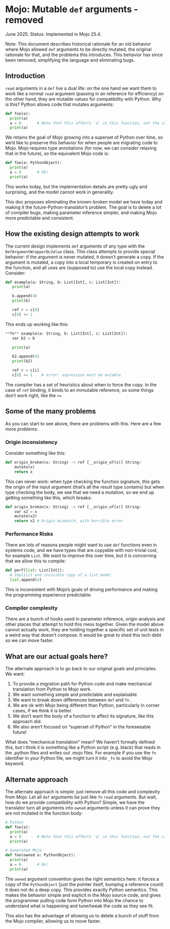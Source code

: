 # Mojo: Mutable `def` arguments - removed

June 2025. Status: Implemented in Mojo 25.4.

Note: This document describes historical rationale for an old behavior where
Mojo allowed `def` arguments to be directly mutated, the original rationale for
that, and the problems this introduces.  This behavior has since been removed,
simplifying the language and eliminating bugs.

## Introduction

`read` arguments in a `def` live a dual life: on the one hand we want them to
work like a normal `read` argument (passing in an reference for efficiency) on
the other hand, they are mutable values for compatibility with Python.  Why is
this?  Python allows code that mutates arguments:

```python
def foo(a):
  print(a)
  a = 0       # Note that this affects 'a' in this function, not the caller
  print(a)
```

We retains the goal of Mojo growing into a superset of Python over time, so we’d
like to preserve this behavior for when people are migrating code to Mojo.  Mojo
requires type annotations (for now, we can consider relaxing that in the
future), so the equivalent Mojo code is:

```python
def foo(a: PythonObject):
  print(a)
  a = 0       # Ok!
  print(a)
```

This works today, but the implementation details are pretty ugly and surprising,
and the model cannot work in generality.

This doc proposes eliminating the known-broken model we have today and making it
the future-Python-translator’s problem.  The goal is to delete a lot of compiler
bugs, making parameter inference simpler, and making Mojo more predictable and
consistent.

## How the existing design attempts to work

The current design implements `def` arguments of any type with the
`DefArgumentWrapperDLValue` class.  This class attempts to provide special
behavior: if the argument is never mutated, it doesn’t generate a copy.  If the
argument is mutated, a copy into a local temporary is created on entry to the
function, and all uses are (supposed to) use the local copy instead.  Consider:

```python
def example(a: String, b: List[Int], c: List[Int]):
   print(a)

   b.append(4)
   print(b)

   ref r = c[0]
   c[0] += 1
```

This ends up working like this:

```python
**fn** example(a: String, b: List[Int], c: List[Int]):
   var b2 = b

   print(a)

   b2.append(4)
   print(b2)

   ref r = c[i]
   c[0] += 1    # error: expression must be mutable
```

The compiler has a set of heuristics about when to force the copy.  In the case
of `ref` binding, it binds to an immutable reference, so some things don’t work
right, like the `+=`

## Some of the many problems

As you can start to see above, there are problems with this.  Here are a few
more problems:

### Origin inconsistency

Consider something like this:

```python
def origin_broken(x: String) -> ref [__origin_of(x)] String:
    mutate(x)
    return x
```

This can never work: when type checking the function signature, this gets the
origin of the input argument (that’s all the result type contains) but when type
checking the body, we see that we need a mutation, so we end up getting
something like this, which breaks:

```python
def origin_broken(x: String) -> ref [__origin_of(x)] String:
    var x2 = x
    mutate(x2)
    return x2 # Origin mismatch, with horrible error
```

### Performance Risks

There are lots of reasons people might want to use `def` functions even in
systems code, and we have types that are copyable with non-trivial cost, for
example `List`.  We want to improve this over time, but it is concerning that we
allow this to compile:

```python
def perf(list: List[Int]):
  # Implicit and invisible copy of a list made!
  list.append(4)
```

This is inconsistent with Mojo’s goals of driving performance and making the
programming experience predictable.

### Compiler complexity

There are a bunch of hooks used in parameter inference, origin analysis and
other places that attempt to hold this mess together.  Given the model above
cannot actually work, they are holding together a specific set of unit tests in
a weird way that doesn’t compose.  It would be great to shed this tech debt so
we can move faster.

## What are our actual goals here?

The alternate approach is to go back to our original goals and principles.  We
want:

1. To provide a migration path for Python code and make mechanical translation
   from Python to Mojo work.
2. We want something simple and predictable and explainable
3. We want to break down differences between `def` and `fn` .
4. We are ok with Mojo being different than Python, particularly in corner
   cases, if we think it is better.
5. We don’t want the body of a function to affect its signature, like this
   approach did.
6. We also aren’t focused on “superset of Python” in the foreseeable future!

What does “mechanical translation” mean?  We haven’t formally defined this, but
I think it is something like a Python script (e.g. black) that reads in the
.python files and writes out .mojo files.  For example if you use the `fn`
identifier in your Python file, we might turn it into `_fn` to avoid the Mojo
keyword.

## Alternate approach

The alternate approach is simple: just remove all this code and complexity from
Mojo.  Let all `def` arguments be just like `fn` `read` arguments.  But wait,
how do we provide compatibility with Python?  Simple, we have the translator
turn all arguments into `owned` arguments unless it can prove they are not
mutated in the function body:

```python
# Python
def foo(a):
  print(a)
  a = 0       # Note that this affects 'a' in this function, not the caller
  print(a)

# Generated Mojo
def foo(owned a: PythonObject):
  print(a)
  a = 0       # Ok!
  print(a)
```

The `owned` argument convention gives the right semantics here: it forces a copy
of the `PythonObject` (just the pointer itself, bumping a reference count) it
does not do a deep copy.  This provides exactly Python semantics.  This makes
the behavior simple and explicit in the Mojo source code, and gives the
programmer pulling code form Python into Mojo the chance to understand what is
happening and tune/tweak the code as they see fit.

This also has the advantage of allowing us to delete a bunch of stuff from the
Mojo compiler, allowing us to move faster.
